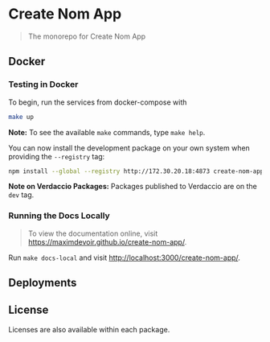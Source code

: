 # Create Nom App

> The monorepo for Create Nom App

## Docker

### Testing in Docker

To begin, run the services from docker-compose with

```bash
make up
```

**Note:** To see the available `make` commands, type `make help`.

You can now install the development package on your own system when providing
the `--registry` tag:

```bash
npm install --global --registry http://172.30.20.18:4873 create-nom-app@dev
```

**Note on Verdaccio Packages:** Packages published to Verdaccio are on the `dev`
tag.

### Running the Docs Locally

> To view the documentation online, visit
> <https://maximdevoir.github.io/create-nom-app/>.

Run `make docs-local` and visit <http://localhost:3000/create-nom-app/>.

## Deployments

## License

Licenses are also available within each package.
